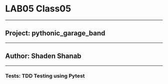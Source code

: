 # LAB05 Class05

-----------

## Project: pythonic_garage_band

-----------

## Author: Shaden Shanab

-----------

### Tests: TDD Testing using Pytest

